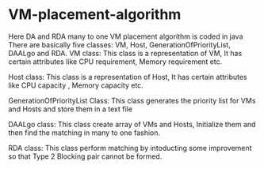 # VM-placement-algorithm
Here DA and RDA many to one VM placement algorithm is coded in java
There are basically five classes: VM, Host, GenerationOfPriorityList, DAALgo and RDA.
VM class: 
       This class is a representation of VM, It has certain attributes like CPU requirement, Memory requirement etc.
       
Host class:
        This class is a representation of Host, It has certain attributes like CPU capacity , Memory capacity etc.
        
GenerationOfPriorityList Class: 
        This class generates the priority list for VMs and Hosts and store them in a text file
        
DAALgo class:
         This class create array of VMs and Hosts, Initialize them and then find the matching in many to one fashion.
         
RDA class: 
         This class perform matching by intoducting some improvement so that Type 2 Blocking pair cannot be formed.
